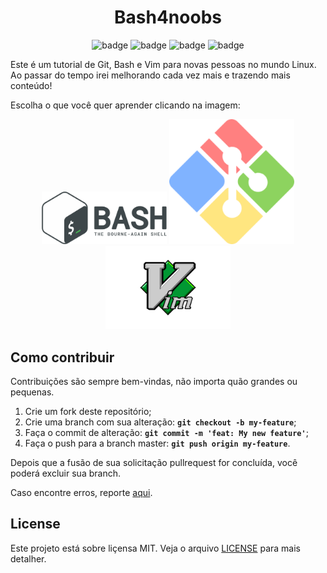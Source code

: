 <h1 align="center">
  Bash4noobs
</h1>

<p align="center">
  <img alt="badge" src="https://img.shields.io/badge/author-RogerFernando-191F2B?style=flat-square">
  <img alt="badge" src="https://img.shields.io/github/stars/abantes/bash4noobs?color=191F2B&style=flat-square">
  <img alt="badge" src="https://img.shields.io/badge/license-MIT-191F2B?style=flat-square">
  <img alt="badge" src="https://img.shields.io/github/contributors/abantes/bash4noobs?color=191F2B&style=flat-square">
</p>

Este é um tutorial de Git, Bash e Vim para novas pessoas no mundo Linux. Ao passar do tempo irei melhorando cada vez mais e trazendo mais conteúdo!

Escolha o que você quer aprender clicando na imagem:

<p align="center">
  <a href="./bash.md"><img width="200px" src="./images/bash.png"></a>
  <a href="./git.md"><img width="200px" src="./images/git.png"></a>
  <a href="./vim.md"><img width="200px" src="./images/vim.png"></a>
</p>

## Como contribuir

Contribuições são sempre bem-vindas, não importa quão grandes ou pequenas.

1. Crie um fork deste repositório;
2. Crie uma branch com sua alteração: **`git checkout -b my-feature`**;
3. Faça o commit de alteração: **`git commit -m 'feat: My new feature'`**;
4. Faça o push para a branch master: **`git push origin my-feature`**.

Depois que a fusão de sua solicitação pullrequest for concluída, você poderá excluir sua branch.

Caso encontre erros, reporte [aqui](https://github.com/abantes/bash4noobs/issues).

## License

Este projeto está sobre liçensa MIT. Veja o arquivo [LICENSE](LICENSE.md) para mais detalher.
